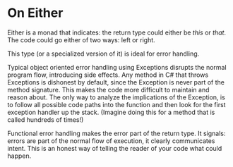 ﻿# On Either


Either is a monad that indicates: the return type could either be *this* or *that*. The code could go either of two ways: left or right.


This type (or a specialized version of it) is ideal for error handling.


Typical object oriented error handling using Exceptions disrupts the normal program flow, introducing side effects. Any method in C# that throws Exceptions is dishonest by default, since the Exception is never part of the method signature. This makes the code more difficult to maintain and reason about. The only way to analyze the implications of the Exception, is to follow all possible code paths into the function and then look for the first exception handler up the stack. (Imagine doing this for a method that is called hundreds of times!)


Functional error handling makes the error part of the return type. It signals: errors are part of the normal flow of execution, it clearly communicates intent. This is an honest way of telling the reader of your code what could happen. 
